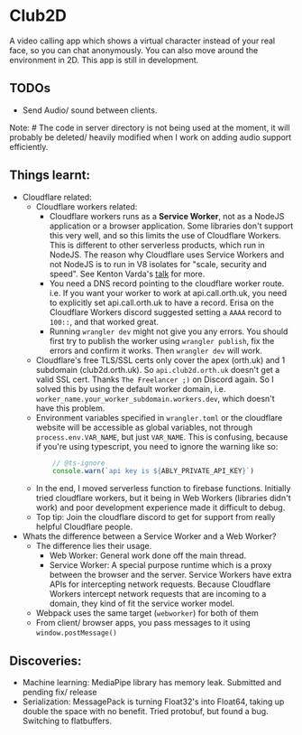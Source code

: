 # Club2D

A video calling app which shows a virtual character instead of your real face, so you can chat anonymously. You can also move around the environment in 2D. This app is still in development. 

## TODOs
- Send Audio/ sound between clients.

Note: # The code in server directory is not being used at the moment, it will probably be deleted/ heavily modified when I work on adding audio support efficiently.

## Things learnt:

- Cloudflare related:
  - Cloudflare workers related:
    - Cloudflare workers runs as a **Service Worker**, not as a NodeJS application or a browser application. Some libraries don't support this very well, and so this limits the use of Cloudflare Workers. This is different to other serverless products, which run in NodeJS. The reason why Cloudflare uses Service Workers and not NodeJS is to run in V8 isolates for "scale, security and speed". See Kenton Varda's [talk](https://www.youtube.com/watch?v=HK04UxENH10) for more.
    - You need a DNS record pointing to the cloudflare worker route. i.e. If you want your worker to work at api.call.orth.uk, you need to explicitly set api.call.orth.uk to have a record. Erisa on the Cloudflare Workers discord suggested setting a `AAAA` record to `100::`, and that worked great.
    - Running `wrangler dev` might not give you any errors. You should first try to publish the worker using `wrangler publish`, fix the errors and confirm it works. Then `wrangler dev` will work.
  - Cloudflare's free TLS/SSL certs only cover the apex (orth.uk) and 1 subdomain (club2d.orth.uk). So `api.club2d.orth.uk` doesn't get a valid SSL cert. Thanks `The Freelancer ;)` on Discord again. So I solved this by using the default worker domain, i.e. `worker_name.your_worker_subdomain.workers.dev`, which doesn't have this problem.
  - Environment variables specified in `wrangler.toml` or the cloudflare website will be accessible as global variables, not through `process.env.VAR_NAME`, but just `VAR_NAME`. This is confusing, because if you're using typescript, you need to ignore the warning like so:
    ```js
        // @ts-ignore
        console.warn(`api key is ${ABLY_PRIVATE_API_KEY}`)
    ```
  - In the end, I moved serverless function to firebase functions. Initially tried cloudflare workers, but it being in Web Workers (libraries didn't work) and poor development experience made it difficult to debug.
  - Top tip: Join the cloudflare discord to get for support from really helpful Cloudflare people.
- Whats the difference between a Service Worker and a Web Worker?
  - The difference lies their usage.
    - Web Worker: General work done off the main thread.
    - Service Worker: A special purpose runtime which is a proxy between the browser and the server. Service Workers have extra APIs for intercepting network requests. Because Cloudflare Workers intercept network requests that are incoming to a domain, they kind of fit the service worker model. 
  - Webpack uses the same target (`webworker`) for both of them
  - From client/ browser apps, you pass messages to it using `window.postMessage()`

## Discoveries:

- Machine learning: MediaPipe library has memory leak. Submitted and pending fix/ release
- Serialization: MessagePack is turning Float32's into Float64, taking up double the space with no benefit. Tried protobuf, but found a bug. Switching to flatbuffers.
